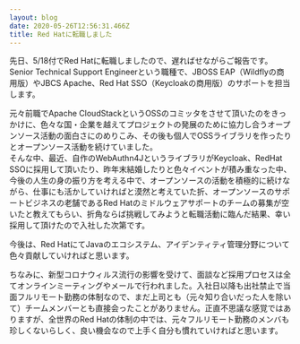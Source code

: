 ```yaml
---
layout: blog
date: 2020-05-26T12:56:31.466Z
title: Red Hatに転職しました
---
```

先日、5/18付でRed Hatに転職しましたので、遅ればせながらご報告です。\
Senior Technical Support Engineerという職種で、JBOSS EAP（Wildflyの商用版）やJBCS Apache、Red Hat SSO（Keycloakの商用版）のサポートを担当します。

元々前職でApache CloudStackというOSSのコミッタをさせて頂いたのをきっかけに、色々な国・企業を越えてプロジェクトの発展のために協力し合うオープンソース活動の面白さにのめりこみ、その後も個人でOSSライブラリを作ったりとオープンソース活動を続けていました。\
そんな中、最近、自作のWebAuthn4JというライブラリがKeycloak、RedHat SSOに採用して頂いたり、昨年末結婚したりと色々イベントが積み重なった中、今後の人生の身の振り方を考える中で、オープンソースの活動を積極的に続けながら、仕事にも活かしていければと漠然と考えていた折、オープンソースのサポートビジネスの老舗であるRed Hatのミドルウェアサポートのチームの募集が空いたと教えてもらい、折角ならば挑戦してみようと転職活動に臨んだ結果、幸い採用して頂けたので入社した次第です。

今後は、Red HatにてJavaのエコシステム、アイデンティティ管理分野について色々貢献していければと思います。

ちなみに、新型コロナウィルス流行の影響を受けて、面談など採用プロセスは全てオンラインミーティングやメールで行われました。入社日以降も出社禁止で当面フルリモート勤務の体制なので、まだ上司とも（元々知り合いだった人を除いて）チームメンバーとも直接会ったことがありません。正直不思議な感覚ではありますが、全世界のRed Hatの体制の中では、元々フルリモート勤務のメンバも珍しくないらしく、良い機会なので上手く自分も慣れていければと思います。